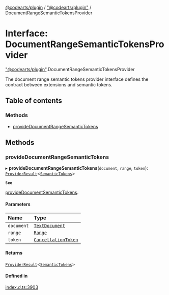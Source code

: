 [@codearts/plugin](../README.md) / ["@codearts/plugin"](../modules/_codearts_plugin_.md) / DocumentRangeSemanticTokensProvider

# Interface: DocumentRangeSemanticTokensProvider

["@codearts/plugin"](../modules/_codearts_plugin_.md).DocumentRangeSemanticTokensProvider

The document range semantic tokens provider interface defines the contract between extensions and
semantic tokens.

## Table of contents

### Methods

- [provideDocumentRangeSemanticTokens](codearts_plugin_.DocumentRangeSemanticTokensProvider.md#providedocumentrangesemantictokens)

## Methods

### provideDocumentRangeSemanticTokens

▸ **provideDocumentRangeSemanticTokens**(`document`, `range`, `token`): [`ProviderResult`](../modules/_codearts_plugin_.md#providerresult)<[`SemanticTokens`](../classes/codearts_plugin_.SemanticTokens.md)\>

**`See`**

[provideDocumentSemanticTokens](codearts_plugin_.DocumentSemanticTokensProvider.md#providedocumentsemantictokens).

#### Parameters

| Name | Type |
| :------ | :------ |
| `document` | [`TextDocument`](codearts_plugin_.TextDocument.md) |
| `range` | [`Range`](../classes/codearts_plugin_.Range.md) |
| `token` | [`CancellationToken`](codearts_plugin_.CancellationToken.md) |

#### Returns

[`ProviderResult`](../modules/_codearts_plugin_.md#providerresult)<[`SemanticTokens`](../classes/codearts_plugin_.SemanticTokens.md)\>

#### Defined in

[index.d.ts:3903](https://github.com/huaweicloud/cloudide-plugin-api/blob/5055bbd/index.d.ts#L3903)
